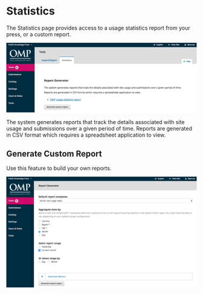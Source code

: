 # Statistics

The Statistics page provides access to a usage statistics report from your press, or a custom report.

![](./assets/StatisticsOMP.png)

The system generates reports that track the details associated with site usage and submissions over a given period of time. Reports are generated in CSV format which requires a spreadsheet application to view.

## Generate Custom Report

Use this feature to build your own reports.

![](./assets/ReportGeneratorOMP.png)

